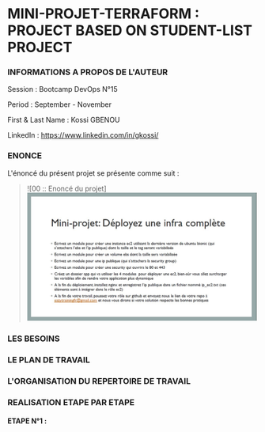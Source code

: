 # MINI-PROJET-TERRAFORM : PROJECT BASED ON STUDENT-LIST PROJECT

### INFORMATIONS A PROPOS DE L'AUTEUR

Session           : Bootcamp DevOps N°15

Period            : September - November

First & Last Name : Kossi GBENOU

LinkedIn          : https://www.linkedin.com/in/gkossi/


### ENONCE

L'énoncé du présent projet se présente comme suit :

> ![00 :: Enoncé du projet] ![](images/00-enonce/00-enonce.jpg)


### LES BESOINS


### LE PLAN DE TRAVAIL


### L'ORGANISATION DU REPERTOIRE DE TRAVAIL


### REALISATION ETAPE PAR ETAPE


#### ETAPE N°1 : 

